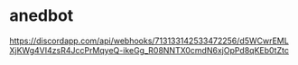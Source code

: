 # anedbot
https://discordapp.com/api/webhooks/713133142533472256/d5WCwrEMLXjKWg4VI4zsR4JccPrMqyeQ-ikeGg_R08NNTX0cmdN6xjOpPd8qKEb0tZtc
